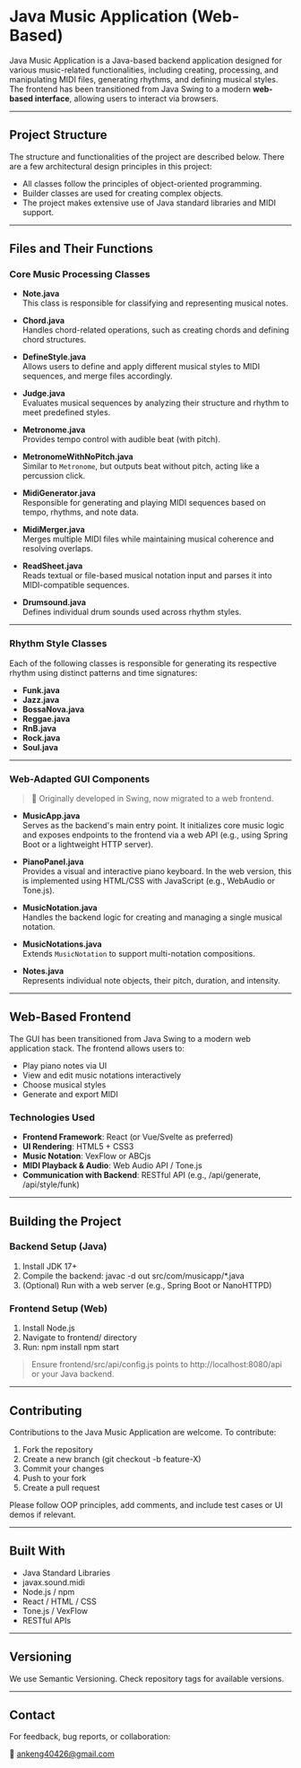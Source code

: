 
# Java Music Application (Web-Based)

Java Music Application is a Java-based backend application designed for various music-related functionalities, including creating, processing, and manipulating MIDI files, generating rhythms, and defining musical styles. The frontend has been transitioned from Java Swing to a modern **web-based interface**, allowing users to interact via browsers.

---

## Project Structure

The structure and functionalities of the project are described below. There are a few architectural design principles in this project:

- All classes follow the principles of object-oriented programming.
- Builder classes are used for creating complex objects.
- The project makes extensive use of Java standard libraries and MIDI support.

---

## Files and Their Functions

### Core Music Processing Classes

- **Note.java**  
  This class is responsible for classifying and representing musical notes.

- **Chord.java**  
  Handles chord-related operations, such as creating chords and defining chord structures.

- **DefineStyle.java**  
  Allows users to define and apply different musical styles to MIDI sequences, and merge files accordingly.

- **Judge.java**  
  Evaluates musical sequences by analyzing their structure and rhythm to meet predefined styles.

- **Metronome.java**  
  Provides tempo control with audible beat (with pitch).

- **MetronomeWithNoPitch.java**  
  Similar to `Metronome`, but outputs beat without pitch, acting like a percussion click.

- **MidiGenerator.java**  
  Responsible for generating and playing MIDI sequences based on tempo, rhythms, and note data.

- **MidiMerger.java**  
  Merges multiple MIDI files while maintaining musical coherence and resolving overlaps.

- **ReadSheet.java**  
  Reads textual or file-based musical notation input and parses it into MIDI-compatible sequences.

- **Drumsound.java**  
  Defines individual drum sounds used across rhythm styles.

---

### Rhythm Style Classes

Each of the following classes is responsible for generating its respective rhythm using distinct patterns and time signatures:

- **Funk.java**
- **Jazz.java**
- **BossaNova.java**
- **Reggae.java**
- **RnB.java**
- **Rock.java**
- **Soul.java**

---

### Web-Adapted GUI Components

> 🧭 Originally developed in Swing, now migrated to a web frontend.

- **MusicApp.java**  
  Serves as the backend's main entry point. It initializes core music logic and exposes endpoints to the frontend via a web API (e.g., using Spring Boot or a lightweight HTTP server).

- **PianoPanel.java**  
  Provides a visual and interactive piano keyboard. In the web version, this is implemented using HTML/CSS with JavaScript (e.g., WebAudio or Tone.js).

- **MusicNotation.java**  
  Handles the backend logic for creating and managing a single musical notation.

- **MusicNotations.java**  
  Extends `MusicNotation` to support multi-notation compositions.

- **Notes.java**  
  Represents individual note objects, their pitch, duration, and intensity.

---

## Web-Based Frontend

The GUI has been transitioned from Java Swing to a modern web application stack. The frontend allows users to:

- Play piano notes via UI
- View and edit music notations interactively
- Choose musical styles
- Generate and export MIDI

### Technologies Used

- **Frontend Framework**: React (or Vue/Svelte as preferred)
- **UI Rendering**: HTML5 + CSS3
- **Music Notation**: VexFlow or ABCjs
- **MIDI Playback & Audio**: Web Audio API / Tone.js
- **Communication with Backend**: RESTful API (e.g., /api/generate, /api/style/funk)

---

## Building the Project

### Backend Setup (Java)

1. Install JDK 17+  
2. Compile the backend:
   javac -d out src/com/musicapp/*.java
3. (Optional) Run with a web server (e.g., Spring Boot or NanoHTTPD)

### Frontend Setup (Web)

1. Install Node.js
2. Navigate to frontend/ directory
3. Run:
   npm install
   npm start

> Ensure frontend/src/api/config.js points to http://localhost:8080/api or your Java backend.

---

## Contributing

Contributions to the Java Music Application are welcome. To contribute:

1. Fork the repository
2. Create a new branch (git checkout -b feature-X)
3. Commit your changes
4. Push to your fork
5. Create a pull request

Please follow OOP principles, add comments, and include test cases or UI demos if relevant.

---

## Built With

- Java Standard Libraries
- javax.sound.midi
- Node.js / npm
- React / HTML / CSS
- Tone.js / VexFlow
- RESTful APIs

---

## Versioning

We use Semantic Versioning. Check repository tags for available versions.

---

## Contact

For feedback, bug reports, or collaboration:

📧 ankeng40426@gmail.com
